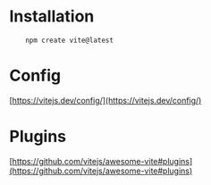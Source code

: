 # Installation

```
    npm create vite@latest
```

# Config

[https://vitejs.dev/config/](https://vitejs.dev/config/)

# Plugins

[https://github.com/vitejs/awesome-vite#plugins](https://github.com/vitejs/awesome-vite#plugins)
